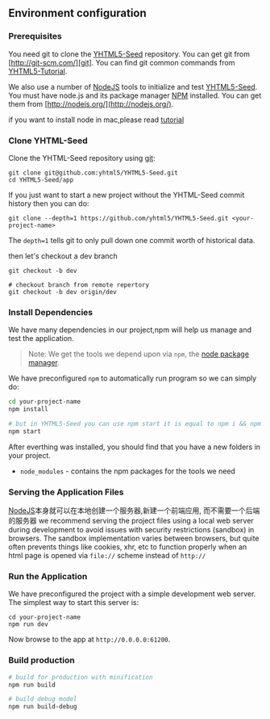 ## Environment configuration

### Prerequisites

You need git to clone the [YHTML5-Seed] repository. You can get git from [http://git-scm.com/][git].
You can find git common commands from [YHTML5-Tutorial][YHTML5-Tutorial-Git].

We also use a number of [NodeJS][node] tools to initialize and test [YHTML5-Seed]. You must have node.js and
its package manager [NPM][npm] installed.  You can get them from [http://nodejs.org/](http://nodejs.org/).

if you want to install node in mac,please read [tutorial][install-node-with-brew-and-nvm]

### Clone YHTML-Seed

Clone the YHTML-Seed repository using [git][git]:

```
git clone git@github.com:yhtml5/YHTML5-Seed.git
cd YHTML5-Seed/app
```

If you just want to start a new project without the YHTML-Seed commit history then you can do:

```
git clone --depth=1 https://github.com/yhtml5/YHTML5-Seed.git <your-project-name>
```

The `depth=1` tells git to only pull down one commit worth of historical data.

then let's checkout a dev branch
```
git checkout -b dev

# checkout branch from remote repertory
git checkout -b dev origin/dev
```

### Install Dependencies

We have many dependencies in our project,npm will help us manage and test the application.

> Note: We get the tools we depend upon via `npm`, the [node package manager][npm].

We have preconfigured `npm` to automatically run program so we can simply do:

```bash
cd your-project-name
npm install

# but in YHTML5-Seed you can use npm start it is equal to npm i && npm run build && npm run dev
npm start
```

After everthing was installed, you should find that you have a new folders in your project.

* `node_modules` - contains the npm packages for the tools we need

### Serving the Application Files

[NodeJS][node]本身就可以在本地创建一个服务器,新建一个前端应用, 而不需要一个后端的服务器
we recommend serving the project files using a local web server during development to avoid issues
with security restrictions (sandbox) in browsers.
The sandbox implementation varies between browsers, but quite often prevents things like cookies, xhr, etc to function properly
when an html page is opened via `file://` scheme instead of `http://`

### Run the Application

We have preconfigured the project with a simple development web server.  The simplest way to start
this server is:

```
cd your-project-name
npm run dev
```

Now browse to the app at `http://0.0.0.0:61200`.

### Build production

``` bash
# build for production with minification
npm run build

# build debug model
npm run build-debug
```

[author]:https://img.shields.io/badge/author-yhtml5-blue.svg
[Build Status]:https://img.shields.io/travis/twbs/bootstrap/master.svg
[downloads total]:https://img.shields.io/github/downloads/atom/atom/total.svg
[npm version]:https://img.shields.io/npm/v/npm.svg
[node version]:https://img.shields.io/badge/node-v4.3.2-blue.svg

[bower]: http://bower.io
[es5-shim]:https://github.com/es-shims/es5-shim
[git]: http://git-scm.com/
[http-server]: https://github.com/nodeapps/http-server
[html5shiv]:https://github.com/aFarkas/html5shiv
[iconfont-ali]:http://www.iconfont.cn/
[jasmine]: http://jasmine.github.io
[karma]: http://karma-runner.github.io
[modernizr]:https://github.com/Modernizr/Modernizr
[npm]: https://www.npmjs.org/
[node]: http://nodejs.org
[protractor]: https://github.com/angular/protractor
[travis]: https://travis-ci.org/

[codeStandard]:https://github.com/yhtml5/YHTML5-Seed/blob/master/codeStandard
[document]:https://github.com/yhtml5/YHTML5-Seed/blob/master/README_EN.md
[issue]:https://github.com/yhtml5/YHTML5-Seed/blob/master/issue.md
[progress]:https://github.com/yhtml5/YHTML5-Seed/blob/master/progress.md
[problem]:https://github.com/yhtml5/FW-Dashboard/blob/master/question.md
[YHTML5-Seed]:https://github.com/yhtml5/YHTML5-Seed
[YHTML5-Seed-document]:./document/README.md
[YHTML5-Seed-issue]:./document/issue.md
[YHTML5-Tutorial-Git]:https://github.com/yhtml5/YHTML5-Tutorial/tree/master/app/git
[install-node-with-brew-and-nvm]:https://github.com/yhtml5/YHTML5-Tutorial/blob/master/app/mac/install-node-with-brew-and-nvm.md
